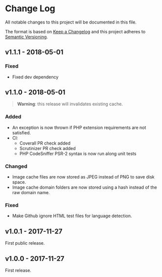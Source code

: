 # Change Log
All notable changes to this project will be documented in this file.

The format is based on [Keep a Changelog](http://keepachangelog.com/)
and this project adheres to [Semantic Versioning](http://semver.org/).

## v1.1.1 - 2018-05-01

### Fixed

  * Fixed dev dependency

## v1.1.0 - 2018-05-01

> **Warning**: this release will invalidates existing cache.

### Added

  * An exception is now thrown if PHP extension requirements are not satisfied. 
  * CI:
    - Coverall PR check added
    - Scrutinizer PR check added
    - PHP CodeSniffer PSR-2 syntax is now run along unit tests

### Changed

  * Image cache files are now stored as JPEG instead of PNG to save disk space.
  * Image cache domain folders are now stored using a hash instead of the raw domain name. 
  
  
### Fixed

  * Make Github ignore HTML test files for language detection.

## v1.0.1 - 2017-11-27

First public release.

## v1.0.0 - 2017-11-27

First release.